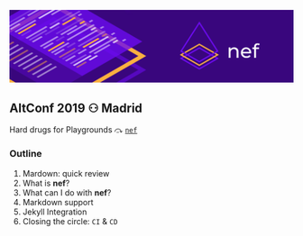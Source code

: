 ![](slides/assets/header-nef.png)

## AltConf 2019 ⚇ Madrid
Hard drugs for Playgrounds ⤼ [`nef`](https://github.com/bow-swift/nef)

### Outline

  1. Mardown: quick review
  2. What is __nef__?
  3. What can I do with **nef**?
  4. Markdown support
  5. Jekyll Integration
  6. Closing the circle: `CI` & `CD`
